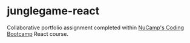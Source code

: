 # junglegame-react

Collaborative portfolio assignment completed within [NuCamp's Coding Bootcamp](https://www.nucamp.co/home) React course.
